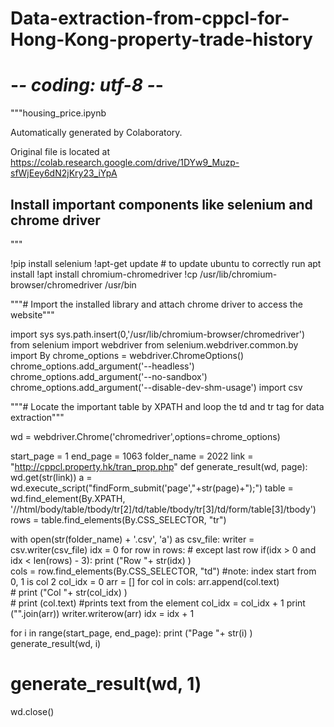 # Data-extraction-from-cppcl-for-Hong-Kong-property-trade-history

# -*- coding: utf-8 -*-
"""housing_price.ipynb

Automatically generated by Colaboratory.

Original file is located at
    https://colab.research.google.com/drive/1DYw9_Muzp-sfWjEey6dN2jKry23_iYpA

## Install important components like selenium and chrome driver
"""

!pip install selenium
!apt-get update # to update ubuntu to correctly run apt install
!apt install chromium-chromedriver
!cp /usr/lib/chromium-browser/chromedriver /usr/bin

"""# Import the installed library and attach chrome driver to access the website"""

import sys
sys.path.insert(0,'/usr/lib/chromium-browser/chromedriver')
from selenium import webdriver
from selenium.webdriver.common.by import By
chrome_options = webdriver.ChromeOptions()
chrome_options.add_argument('--headless')
chrome_options.add_argument('--no-sandbox')
chrome_options.add_argument('--disable-dev-shm-usage')
import csv

"""# Locate the important table by XPATH and loop the td and tr tag for data extraction"""

wd = webdriver.Chrome('chromedriver',options=chrome_options)

start_page = 1
end_page = 1063
folder_name = 2022
link = "http://cppcl.property.hk/tran_prop.php"
def generate_result(wd, page):
  wd.get(str(link))
  a = wd.execute_script("findForm_submit('page',"+str(page)+");")
  table = wd.find_element(By.XPATH, '//html/body/table/tbody/tr[2]/td/table/tbody/tr[3]/td/form/table[3]/tbody')
  rows = table.find_elements(By.CSS_SELECTOR, "tr") 

  with open(str(folder_name) + '.csv', 'a') as csv_file:
      writer = csv.writer(csv_file)
      idx = 0
      for row in rows:
          # except last row
          if(idx > 0 and idx < len(rows) - 3):
            print ("Row "+ str(idx) )   
            cols = row.find_elements(By.CSS_SELECTOR, "td") #note: index start from 0, 1 is col 2
            col_idx = 0
            arr = []
            for col in cols:
              arr.append(col.text)            
              # print ("Col "+ str(col_idx) )   
              # print (col.text) #prints text from the element
              col_idx = col_idx + 1
            print ("".join(arr))
            writer.writerow(arr)
          idx = idx + 1 

for i in range(start_page, end_page):
  print ("Page "+ str(i) ) 
  generate_result(wd, i)
# generate_result(wd, 1)

wd.close()
